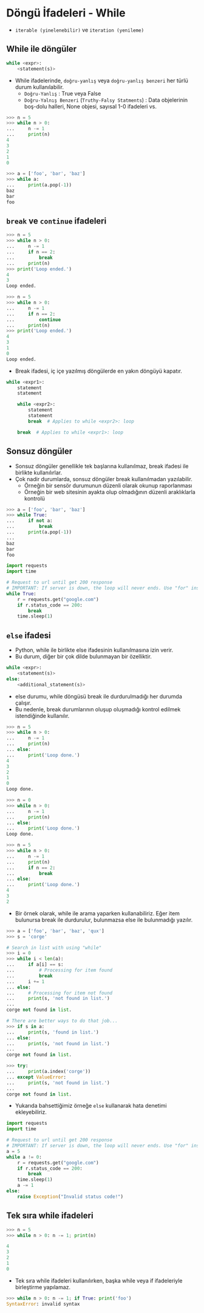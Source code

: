 # Döngü İfadeleri - While

- `iterable (yinelenebilir)` ve  `iteration (yenileme)`

## While ile döngüler

```python
while <expr>:
    <statement(s)>
```

- While ifadelerinde, `doğru-yanlış` veya `doğru-yanlış benzeri` her türlü durum kullanılabilir.
    - `Doğru-Yanlış` : True veya False
    - `Doğru-Yalnış Benzeri` (`Truthy-Falsy Statments`) : Data objelerinin boş-dolu halleri, None objesi, sayısal 1-0 ifadeleri vs. 

```python
>>> n = 5
>>> while n > 0:
...     n -= 1
...     print(n)
4
3
2
1
0
```

```python
>>> a = ['foo', 'bar', 'baz']
>>> while a:
...     print(a.pop(-1))
baz
bar
foo
```

## `break` ve `continue` ifadeleri

```python
>>> n = 5
>>> while n > 0:
...     n -= 1
...     if n == 2:
...         break
...     print(n)
>>> print('Loop ended.')
4
3
Loop ended.
```

```python
>>> n = 5
>>> while n > 0:
...     n -= 1
...     if n == 2:
...         continue
...     print(n)
>>> print('Loop ended.')
4
3
1
0
Loop ended.
```

- Break ifadesi, iç içe yazılmış döngülerde en yakın döngüyü kapatır.

```python
while <expr1>:
    statement
    statement

    while <expr2>:
        statement
        statement
        break  # Applies to while <expr2>: loop

    break  # Applies to while <expr1>: loop
```

## Sonsuz döngüler

- Sonsuz döngüler genellikle tek başlarına kullanılmaz, break ifadesi ile birlikte kullanılırlar.
- Çok nadir durumlarda, sonsuz döngüler break kullanılmadan yazılabilir.
    - Örneğin bir sensör durumunun düzenli olarak okunup raporlanması
    - Örneğin bir web sitesinin ayakta olup olmadığının düzenli araklıklarla kontrolü

```python
>>> a = ['foo', 'bar', 'baz']
>>> while True:
...     if not a:
...         break
...     print(a.pop(-1))
...
baz
bar
foo
```

```python
import requests
import time

# Request to url until get 200 response
# IMPORTANT: If server is down, the loop will never ends. Use "for" instead of "while"!
while True:
    r = requests.get("google.com")
    if r.status_code == 200:
        break
    time.sleep(1)
```

## `else` ifadesi

- Python, while ile birlikte else ifadesinin kullanılmasına izin verir. 
- Bu durum, diğer bir çok dilde bulunmayan bir özelliktir.

```python
while <expr>:
    <statement(s)>
else:
    <additional_statement(s)>
```

- else durumu, while döngüsü break ile durdurulmadığı her durumda çalışır.
- Bu nedenle, break durumlarının oluşup oluşmadığı kontrol edilmek istendiğinde kullanılır.

```python
>>> n = 5
>>> while n > 0:
...     n -= 1
...     print(n)
... else:
...     print('Loop done.')
4
3
2
1
0
Loop done.
```

```python
>>> n = 0
>>> while n > 0:
...     n -= 1
...     print(n)
... else:
...     print('Loop done.')
Loop done.
```

```python
>>> n = 5
>>> while n > 0:
...     n -= 1
...     print(n)
...     if n == 2:
...         break
... else:
...     print('Loop done.')
4
3
2
```

- Bir örnek olarak, while ile arama yaparken kullanabiliriz. Eğer item bulunursa break ile durdurulur, bulunmazsa else ile bulunmadığı yazılır.

```python
>>> a = ['foo', 'bar', 'baz', 'qux']
>>> s = 'corge'

# Search in list with using "while"
>>> i = 0
>>> while i < len(a):
...     if a[i] == s:
...         # Processing for item found
...         break
...     i += 1
... else:
...     # Processing for item not found
...     print(s, 'not found in list.')
...
corge not found in list.

# There are better ways to do that job...
>>> if s in a:
...     print(s, 'found in list.')
... else:
...     print(s, 'not found in list.')
...
corge not found in list.

>>> try:
...     print(a.index('corge'))
... except ValueError:
...     print(s, 'not found in list.')
...
corge not found in list.
```

- Yukarıda bahsettiğimiz örneğe `else` kullanarak hata denetimi ekleyebiliriz.

```python
import requests
import time

# Request to url until get 200 response
# IMPORTANT: If server is down, the loop will never ends. Use "for" instead of "while"!
a = 5
while a != 0:
    r = requests.get("google.com")
    if r.status_code == 200:
        break
    time.sleep(1)
    a -= 1
else:
    raise Exception("Invalid status code!")
```

## Tek sıra while ifadeleri

```python
>>> n = 5
>>> while n > 0: n -= 1; print(n)

4
3
2
1
0
```

- Tek sıra while ifadeleri kullanılırken, başka while veya if ifadeleriyle birleştirme yapılamaz. 

```python
>>> while n > 0: n -= 1; if True: print('foo')
SyntaxError: invalid syntax
```